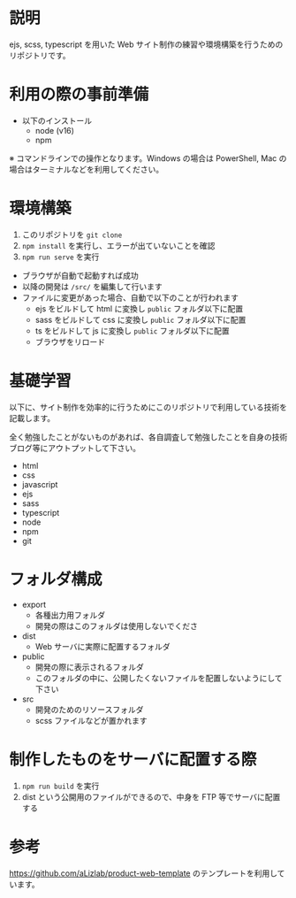 # 説明

ejs, scss, typescript を用いた Web サイト制作の練習や環境構築を行うためのリポジトリです。

# 利用の際の事前準備

- 以下のインストール
  - node (v16)
  - npm
    
※ コマンドラインでの操作となります。Windows の場合は PowerShell, Mac の場合はターミナルなどを利用してください。

# 環境構築

1. このリポジトリを `git clone`
1. `npm install` を実行し、エラーが出ていないことを確認
1. `npm run serve` を実行
  - ブラウザが自動で起動すれば成功
  - 以降の開発は `/src/` を編集して行います
  - ファイルに変更があった場合、自動で以下のことが行われます
    - ejs をビルドして html に変換し `public` フォルダ以下に配置
    - sass をビルドして css に変換し `public` フォルダ以下に配置 
    - ts をビルドして js に変換し `public` フォルダ以下に配置
    - ブラウザをリロード

# 基礎学習

以下に、サイト制作を効率的に行うためにこのリポジトリで利用している技術を記載します。

全く勉強したことがないものがあれば、各自調査して勉強したことを自身の技術ブログ等にアウトプットして下さい。

- html
- css
- javascript
- ejs
- sass
- typescript
- node
- npm
- git

# フォルダ構成

- export
  - 各種出力用フォルダ
  - 開発の際はこのフォルダは使用しないでくださ
- dist
  - Web サーバに実際に配置するフォルダ
- public
  - 開発の際に表示されるフォルダ
  - このフォルダの中に、公開したくないファイルを配置しないようにして下さい
- src
  - 開発のためのリソースフォルダ
  - scss ファイルなどが置かれます

# 制作したものをサーバに配置する際

1. `npm run build` を実行
1. dist という公開用のファイルができるので、中身を FTP 等でサーバに配置する

# 参考

https://github.com/aLizlab/product-web-template のテンプレートを利用しています。
